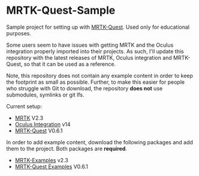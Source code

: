 # MRTK-Quest-Sample

Sample project for setting up with [MRTK-Quest](https://github.com/provencher/MRTK-Quest). Used only for educational purposes.

Some users seem to have issues with getting MRTK and the Oculus integration properly imported into their projects.
As such, I'll update this repository with the latest releases of MRTK, Oculus integration and MRTK-Quest, so that it can be used as a reference.

Note, this repository does not contain any example content in order to keep the footprint as small as possible.
Further, to make this easier for people who struggle with Git to download, the repository **does not** use submodules, symlinks or git lfs.

Current setup:
- [MRTK](https://github.com/microsoft/MixedRealityToolkit-Unity) V2.3
- [Oculus Integration](https://assetstore.unity.com/packages/tools/integration/oculus-integration-82022) v14
- [MRTK-Quest](https://github.com/provencher/MRTK-Quest/releases/tag/v0.6.1) V0.6.1

In order to add example content, download the following packages and add them to the project. Both packages are **required**.
- [MRTK-Examples](https://github.com/microsoft/MixedRealityToolkit-Unity/releases/download/v2.3.0/Microsoft.MixedReality.Toolkit.Unity.Examples.2.3.0.unitypackage) v2.3
- [MRTK-Quest Examples](https://github.com/provencher/MRTK-Quest/releases/download/v0.6.1/MRTK-Quest_v061_Examples.unitypackage) V0.6.1
